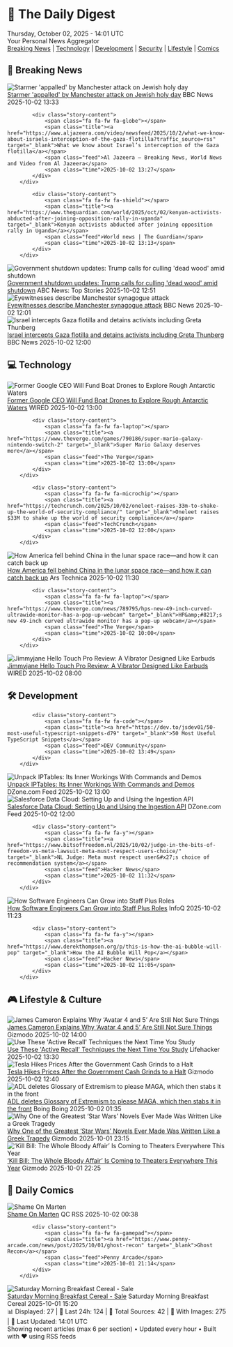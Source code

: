 <!-- Processing 54 RSS feeds at 2025-10-02 14:01:36 UTC -->
<!-- Processing: XKCD -->
<!-- Processing: Saturday Morning Breakfast Cereal -->
<!-- Processing: Poorly Drawn Lines -->
<!-- Processing: Garfield -->
<!-- Processing: Cyanide & Happiness -->
<!-- Processing: Dinosaur Comics -->
<!-- Processing: CNN Top Stories -->
<!-- Processing: BBC World News -->
<!-- Processing: BBC Breaking News -->
<!-- Processing: Al Jazeera Breaking News -->
<!-- Processing: ABC News Breaking -->
<!-- Processing: NBC News Breaking -->
<!-- Processing: Guardian World News -->
<!-- Processing: O'Reilly Radar -->
<!-- Processing: WIRED -->
<!-- Processing: Dev.to -->
<!-- Processing: StackOverflow Blog -->
<!-- Processing: OMG! Ubuntu -->
<!-- Processing: Linux.com -->
<!-- Processing: Red Hat Blog -->
<!-- Processing: Ubuntu Blog -->
<!-- Processing: GitHub Blog -->
<!-- Processing: DZone -->
<!-- Processing: Lifehacker -->
<!-- Processing: Gizmodo -->
<!-- Processing: Schneier on Security -->
<!-- Generated 10 new posts out of 26 feeds processed -->
<div class="newspaper-header">
    <h1 class="newspaper-title">📰 The Daily Digest</h1>
    <div class="newspaper-date">Thursday, October 02, 2025 - 14:01 UTC</div>
    <div class="newspaper-subtitle">Your Personal News Aggregator</div>
</div>

<div class="newspaper-nav">
    <a href="#breaking">Breaking News</a> |
    <a href="#tech">Technology</a> |
    <a href="#dev">Development</a> |
    <a href="#security">Security</a> |
    <a href="#lifestyle">Lifestyle</a> |
    <a href="#webcomics">Comics</a>
</div>

<div class="news-section breaking-news" id="breaking">
<h2 class="section-header">🚨 Breaking News</h2>
<div class="stories-container">
<div class="story">
            <img src="https://ichef.bbci.co.uk/ace/standard/240/cpsprodpb/53fc/live/e426e7a0-9f8f-11f0-b9ae-cbef91e6ae73.jpg" alt="Starmer &#x27;appalled&#x27; by Manchester attack on Jewish holy day" class="story-image" loading="lazy" onerror="this.style.display='none'">
            <div class="story-content">
                <span class="fa fa-fw fa-flag"></span>
                <span class="title"><a href="https://www.bbc.com/news/articles/czrpxgk6x68o?at_medium=RSS&at_campaign=rss" target="_blank">Starmer &#x27;appalled&#x27; by Manchester attack on Jewish holy day</a></span>
                <span class="feed">BBC News</span>
                <span class="time">2025-10-02 13:33</span>
            </div>
        </div>
<div class="story">
            
            <div class="story-content">
                <span class="fa fa-fw fa-globe"></span>
                <span class="title"><a href="https://www.aljazeera.com/video/newsfeed/2025/10/2/what-we-know-about-israels-interception-of-the-gaza-flotilla?traffic_source=rss" target="_blank">What we know about Israel’s interception of the Gaza flotilla</a></span>
                <span class="feed">Al Jazeera – Breaking News, World News and Video from Al Jazeera</span>
                <span class="time">2025-10-02 13:27</span>
            </div>
        </div>
<div class="story">
            
            <div class="story-content">
                <span class="fa fa-fw fa-shield"></span>
                <span class="title"><a href="https://www.theguardian.com/world/2025/oct/02/kenyan-activists-abducted-after-joining-opposition-rally-in-uganda" target="_blank">Kenyan activists abducted after joining opposition rally in Uganda</a></span>
                <span class="feed">World news | The Guardian</span>
                <span class="time">2025-10-02 13:13</span>
            </div>
        </div>
<div class="story">
            <img src="https://s.abcnews.com/images/Politics/shutdown-main_1759396839986_hpMain_4x3t_384.jpg" alt="Government shutdown updates: Trump calls for culling &#x27;dead wood&#x27; amid shutdown" class="story-image" loading="lazy" onerror="this.style.display='none'">
            <div class="story-content">
                <span class="fa fa-fw fa-tv"></span>
                <span class="title"><a href="https://abcnews.go.com/Politics/live-updates/trump-admin-live-updates/?id=126029955" target="_blank">Government shutdown updates: Trump calls for culling &#x27;dead wood&#x27; amid shutdown</a></span>
                <span class="feed">ABC News: Top Stories</span>
                <span class="time">2025-10-02 12:51</span>
            </div>
        </div>
<div class="story">
            <img src="https://ichef.bbci.co.uk/ace/standard/240/cpsprodpb/12f9/live/1e328820-9f7a-11f0-9ccd-4dc2d8fa5ad2.png" alt="Eyewitnesses describe Manchester synagogue attack" class="story-image" loading="lazy" onerror="this.style.display='none'">
            <div class="story-content">
                <span class="fa fa-fw fa-flag"></span>
                <span class="title"><a href="https://www.bbc.com/news/articles/cn0rp05ykx7o?at_medium=RSS&at_campaign=rss" target="_blank">Eyewitnesses describe Manchester synagogue attack</a></span>
                <span class="feed">BBC News</span>
                <span class="time">2025-10-02 12:01</span>
            </div>
        </div>
<div class="story">
            <img src="https://ichef.bbci.co.uk/ace/standard/240/cpsprodpb/0952/live/0af28640-9f7d-11f0-b741-177e3e2c2fc7.jpg" alt="Israel intercepts Gaza flotilla and detains activists including Greta Thunberg" class="story-image" loading="lazy" onerror="this.style.display='none'">
            <div class="story-content">
                <span class="fa fa-fw fa-earth-americas"></span>
                <span class="title"><a href="https://www.bbc.com/news/articles/c0lk292jww4o?at_medium=RSS&at_campaign=rss" target="_blank">Israel intercepts Gaza flotilla and detains activists including Greta Thunberg</a></span>
                <span class="feed">BBC News</span>
                <span class="time">2025-10-02 12:00</span>
            </div>
        </div>
</div>
</div>
<div class="news-section tech-news" id="tech">
<h2 class="section-header">💻 Technology</h2>
<div class="stories-container">
<div class="story">
            <img src="https://media.wired.com/photos/68dd9f9181914e288332cb3e/master/pass/GettyImages-1143072557.jpg" alt="Former Google CEO Will Fund Boat Drones to Explore Rough Antarctic Waters" class="story-image" loading="lazy" onerror="this.style.display='none'">
            <div class="story-content">
                <span class="fa fa-fw fa-bolt"></span>
                <span class="title"><a href="https://www.wired.com/story/former-google-ceo-will-fund-boat-drones-to-explore-rough-antarctic-waters/" target="_blank">Former Google CEO Will Fund Boat Drones to Explore Rough Antarctic Waters</a></span>
                <span class="feed">WIRED</span>
                <span class="time">2025-10-02 13:00</span>
            </div>
        </div>
<div class="story">
            
            <div class="story-content">
                <span class="fa fa-fw fa-laptop"></span>
                <span class="title"><a href="https://www.theverge.com/games/790186/super-mario-galaxy-nintendo-switch-2" target="_blank">Super Mario Galaxy deserves more</a></span>
                <span class="feed">The Verge</span>
                <span class="time">2025-10-02 13:00</span>
            </div>
        </div>
<div class="story">
            
            <div class="story-content">
                <span class="fa fa-fw fa-microchip"></span>
                <span class="title"><a href="https://techcrunch.com/2025/10/02/oneleet-raises-33m-to-shake-up-the-world-of-security-compliance/" target="_blank">Oneleet raises $33M to shake up the world of security compliance</a></span>
                <span class="feed">TechCrunch</span>
                <span class="time">2025-10-02 12:00</span>
            </div>
        </div>
<div class="story">
            <img src="https://cdn.arstechnica.net/wp-content/uploads/2020/09/46372736004_987b46af12_k-500x500.jpg" alt="How America fell behind China in the lunar space race—and how it can catch back up" class="story-image" loading="lazy" onerror="this.style.display='none'">
            <div class="story-content">
                <span class="fa fa-fw fa-cog"></span>
                <span class="title"><a href="https://arstechnica.com/space/2025/10/how-america-fell-behind-china-in-the-lunar-space-race-and-how-it-can-catch-back-up/" target="_blank">How America fell behind China in the lunar space race—and how it can catch back up</a></span>
                <span class="feed">Ars Technica</span>
                <span class="time">2025-10-02 11:30</span>
            </div>
        </div>
<div class="story">
            
            <div class="story-content">
                <span class="fa fa-fw fa-laptop"></span>
                <span class="title"><a href="https://www.theverge.com/news/789795/hps-new-49-inch-curved-ultrawide-monitor-has-a-pop-up-webcam" target="_blank">HP&amp;#8217;s new 49-inch curved ultrawide monitor has a pop-up webcam</a></span>
                <span class="feed">The Verge</span>
                <span class="time">2025-10-02 10:00</span>
            </div>
        </div>
<div class="story">
            <img src="https://media.wired.com/photos/68ddfdb9b1d53a6eace2fcfb/master/pass/Review-%20Jimmyjane%20Hello%20Touch%20Pro.png" alt="Jimmyjane Hello Touch Pro Review: A Vibrator Designed Like Earbuds" class="story-image" loading="lazy" onerror="this.style.display='none'">
            <div class="story-content">
                <span class="fa fa-fw fa-bolt"></span>
                <span class="title"><a href="https://www.wired.com/review/jimmyjane-hello-touch-pro/" target="_blank">Jimmyjane Hello Touch Pro Review: A Vibrator Designed Like Earbuds</a></span>
                <span class="feed">WIRED</span>
                <span class="time">2025-10-02 08:00</span>
            </div>
        </div>
</div>
</div>
<div class="news-section dev-news" id="dev">
<h2 class="section-header">🛠️ Development</h2>
<div class="stories-container">
<div class="story">
            
            <div class="story-content">
                <span class="fa fa-fw fa-code"></span>
                <span class="title"><a href="https://dev.to/jsdev01/50-most-useful-typescript-snippets-d79" target="_blank">50 Most Useful TypeScript Snippets</a></span>
                <span class="feed">DEV Community</span>
                <span class="time">2025-10-02 13:49</span>
            </div>
        </div>
<div class="story">
            <img src="https://dz2cdn1.dzone.com/thumbnail?fid=18668429&w=600" alt="Unpack IPTables: Its Inner Workings With Commands and Demos" class="story-image" loading="lazy" onerror="this.style.display='none'">
            <div class="story-content">
                <span class="fa fa-fw fa-newspaper"></span>
                <span class="title"><a href="https://dzone.com/articles/unpack-iptables-inner-workings-commands-demos" target="_blank">Unpack IPTables: Its Inner Workings With Commands and Demos</a></span>
                <span class="feed">DZone.com Feed</span>
                <span class="time">2025-10-02 13:00</span>
            </div>
        </div>
<div class="story">
            <img src="https://dz2cdn1.dzone.com/thumbnail?fid=18668425&w=600" alt="Salesforce Data Cloud: Setting Up and Using the Ingestion API" class="story-image" loading="lazy" onerror="this.style.display='none'">
            <div class="story-content">
                <span class="fa fa-fw fa-newspaper"></span>
                <span class="title"><a href="https://dzone.com/articles/datacloud-streaming-ingestion-api" target="_blank">Salesforce Data Cloud: Setting Up and Using the Ingestion API</a></span>
                <span class="feed">DZone.com Feed</span>
                <span class="time">2025-10-02 12:00</span>
            </div>
        </div>
<div class="story">
            
            <div class="story-content">
                <span class="fa fa-fw fa-y"></span>
                <span class="title"><a href="https://www.bitsoffreedom.nl/2025/10/02/judge-in-the-bits-of-freedom-vs-meta-lawsuit-meta-must-respect-users-choice/" target="_blank">NL Judge: Meta must respect user&#x27;s choice of recommendation system</a></span>
                <span class="feed">Hacker News</span>
                <span class="time">2025-10-02 11:32</span>
            </div>
        </div>
<div class="story">
            <img src="https://res.infoq.com/news/2025/10/software-engineer-staff-plus/en/headerimage/ben-1759208982073.jpg" alt="How Software Engineers Can Grow into Staff Plus Roles" class="story-image" loading="lazy" onerror="this.style.display='none'">
            <div class="story-content">
                <span class="fa fa-fw fa-info-circle"></span>
                <span class="title"><a href="https://www.infoq.com/news/2025/10/software-engineer-staff-plus/?utm_campaign=infoq_content&utm_source=infoq&utm_medium=feed&utm_term=global" target="_blank">How Software Engineers Can Grow into Staff Plus Roles</a></span>
                <span class="feed">InfoQ</span>
                <span class="time">2025-10-02 11:23</span>
            </div>
        </div>
<div class="story">
            
            <div class="story-content">
                <span class="fa fa-fw fa-y"></span>
                <span class="title"><a href="https://www.derekthompson.org/p/this-is-how-the-ai-bubble-will-pop" target="_blank">How the AI Bubble Will Pop</a></span>
                <span class="feed">Hacker News</span>
                <span class="time">2025-10-02 11:05</span>
            </div>
        </div>
</div>
</div>
<div class="news-section lifestyle-news" id="lifestyle">
<h2 class="section-header">🎮 Lifestyle & Culture</h2>
<div class="stories-container">
<div class="story">
            <img src="https://gizmodo.com/app/uploads/2025/10/Avatar-3-Neytiri-1280x853.jpg" alt="James Cameron Explains Why ‘Avatar 4 and 5’ Are Still Not Sure Things" class="story-image" loading="lazy" onerror="this.style.display='none'">
            <div class="story-content">
                <span class="fa fa-fw fa-computer"></span>
                <span class="title"><a href="https://gizmodo.com/james-cameron-explains-why-avatar-4-and-5-are-still-not-sure-things-2000666495" target="_blank">James Cameron Explains Why ‘Avatar 4 and 5’ Are Still Not Sure Things</a></span>
                <span class="feed">Gizmodo</span>
                <span class="time">2025-10-02 14:00</span>
            </div>
        </div>
<div class="story">
            <img src="https://lifehacker.com/imagery/articles/01HF2GG2P4JYFJY13HB4MNZ5G9/hero-image.jpg" alt="Use These &#x27;Active Recall&#x27; Techniques the Next Time You Study" class="story-image" loading="lazy" onerror="this.style.display='none'">
            <div class="story-content">
                <span class="fa fa-fw fa-life-ring"></span>
                <span class="title"><a href="https://lifehacker.com/use-these-active-recall-techniques-the-next-time-you-st-1850797753?utm_medium=RSS" target="_blank">Use These &#x27;Active Recall&#x27; Techniques the Next Time You Study</a></span>
                <span class="feed">Lifehacker</span>
                <span class="time">2025-10-02 13:30</span>
            </div>
        </div>
<div class="story">
            <img src="https://gizmodo.com/app/uploads/2025/10/tesla-supercharger-1280x853.jpg" alt="Tesla Hikes Prices After the Government Cash Grinds to a Halt" class="story-image" loading="lazy" onerror="this.style.display='none'">
            <div class="story-content">
                <span class="fa fa-fw fa-computer"></span>
                <span class="title"><a href="https://gizmodo.com/tesla-hikes-prices-after-the-government-cash-grinds-to-a-halt-2000666476" target="_blank">Tesla Hikes Prices After the Government Cash Grinds to a Halt</a></span>
                <span class="feed">Gizmodo</span>
                <span class="time">2025-10-02 12:40</span>
            </div>
        </div>
<div class="story">
            <img src="https://i0.wp.com/boingboing.net/wp-content/uploads/2025/10/adl.jpg?fit=1648%2C1028&amp;quality=60&amp;ssl=1" alt="ADL deletes Glossary of Extremism to please MAGA, which then stabs it in the front" class="story-image" loading="lazy" onerror="this.style.display='none'">
            <div class="story-content">
                <span class="fa fa-fw fa-arrow-right"></span>
                <span class="title"><a href="https://boingboing.net/2025/10/01/adl-deletes-glossary-of-extremism-to-please-maga-which-then-stabs-it-in-the-front.html" target="_blank">ADL deletes Glossary of Extremism to please MAGA, which then stabs it in the front</a></span>
                <span class="feed">Boing Boing</span>
                <span class="time">2025-10-02 01:35</span>
            </div>
        </div>
<div class="story">
            <img src="https://gizmodo.com/app/uploads/2025/10/Revenge-of-the-Sith-Lucasfilm-1280x853.jpg" alt="Why One of the Greatest ‘Star Wars’ Novels Ever Made Was Written Like a Greek Tragedy" class="story-image" loading="lazy" onerror="this.style.display='none'">
            <div class="story-content">
                <span class="fa fa-fw fa-computer"></span>
                <span class="title"><a href="https://gizmodo.com/why-one-of-the-greatest-star-wars-novels-ever-made-was-written-like-a-greek-tragedy-2000666507" target="_blank">Why One of the Greatest ‘Star Wars’ Novels Ever Made Was Written Like a Greek Tragedy</a></span>
                <span class="feed">Gizmodo</span>
                <span class="time">2025-10-01 23:15</span>
            </div>
        </div>
<div class="story">
            <img src="https://gizmodo.com/app/uploads/2025/10/Kill-Bill-Uma-Thurman-1280x853.jpg" alt="‘Kill Bill: The Whole Bloody Affair’ Is Coming to Theaters Everywhere This Year" class="story-image" loading="lazy" onerror="this.style.display='none'">
            <div class="story-content">
                <span class="fa fa-fw fa-computer"></span>
                <span class="title"><a href="https://gizmodo.com/kill-bill-the-whole-bloody-affair-release-date-2000666510" target="_blank">‘Kill Bill: The Whole Bloody Affair’ Is Coming to Theaters Everywhere This Year</a></span>
                <span class="feed">Gizmodo</span>
                <span class="time">2025-10-01 22:25</span>
            </div>
        </div>
</div>
</div>
<div class="news-section webcomics-section" id="webcomics">
<h2 class="section-header">🎨 Daily Comics</h2>
<div class="stories-container">
<div class="story">
            <img src="http://www.questionablecontent.net/comics/5670.png" alt="Shame On Marten" class="story-image" loading="lazy" onerror="this.style.display='none'">
            <div class="story-content">
                <span class="fa fa-fw fa-music"></span>
                <span class="title"><a href="http://questionablecontent.net/view.php?comic=5670" target="_blank">Shame On Marten</a></span>
                <span class="feed">QC RSS</span>
                <span class="time">2025-10-02 00:38</span>
            </div>
        </div>
<div class="story">
            
            <div class="story-content">
                <span class="fa fa-fw fa-gamepad"></span>
                <span class="title"><a href="https://www.penny-arcade.com/news/post/2025/10/01/ghost-recon" target="_blank">Ghost Recon</a></span>
                <span class="feed">Penny Arcade</span>
                <span class="time">2025-10-01 21:14</span>
            </div>
        </div>
<div class="story">
            <img src="https://www.smbc-comics.com/comics/1758853017-20251001.png" alt="Saturday Morning Breakfast Cereal - Sale" class="story-image" loading="lazy" onerror="this.style.display='none'">
            <div class="story-content">
                <span class="fa fa-fw fa-smile"></span>
                <span class="title"><a href="https://www.smbc-comics.com/comic/sale-2" target="_blank">Saturday Morning Breakfast Cereal - Sale</a></span>
                <span class="feed">Saturday Morning Breakfast Cereal</span>
                <span class="time">2025-10-01 15:20</span>
            </div>
        </div>
</div>
</div>

<div class="newspaper-footer">
    <div class="stats">
        📊 Displayed: 27 | 📅 Last 24h: 124 | 📡 Total Sources: 42 | 📸 With Images: 275 |
        🔄 Last Updated: 14:01 UTC
    </div>
    <div class="footer-note">
        Showing recent articles (max 6 per section) • Updated every hour • Built with ❤️ using RSS feeds
    </div>
</div>
